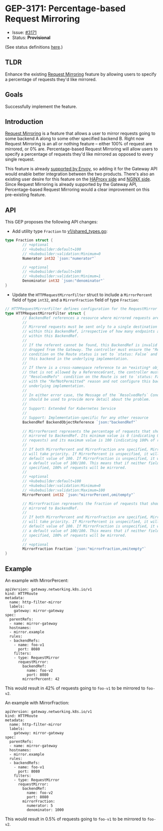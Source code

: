 # GEP-3171: Percentage-based Request Mirroring

* Issue: [#3171](https://github.com/kubernetes-sigs/gateway-api/issues/3171)
* Status: **Provisional**

(See status definitions [here](/geps/overview/#gep-states).)

## TLDR

Enhance the existing [Request Mirroring](https://gateway-api.sigs.k8s.io/guides/http-request-mirroring/) feature by allowing users to specify a percentage of requests they'd like mirrored.

## Goals

Successfully implement the feature.

## Introduction

[Request Mirroring](https://gateway-api.sigs.k8s.io/guides/http-request-mirroring/) is a feature that allows a user to mirror requests going to some backend A along to some other specified backend B. Right now Request Mirroring is an all or nothing feature – either 100% of request are mirrored, or 0% are. Percentage-based Request Mirroring will allow users to specify a percentage of requests they'd like mirrored as opposed to every single request.   

This feature is already [supported by Envoy](https://www.envoyproxy.io/docs/envoy/latest/api-v3/config/route/v3/route_components.proto#envoy-v3-api-msg-config-route-v3-routeaction-requestmirrorpolicy), so adding it for the Gateway API would enable better integration between the two products. There's also an existing user desire for this feature on the [HAProxy side](https://www.haproxy.com/blog/haproxy-traffic-mirroring-for-real-world-testing) and [NGINX side](https://alex.dzyoba.com/blog/nginx-mirror/). Since Request Mirroring is already supported by the Gateway API, Percentage-based Request Mirroring would a clear improvement on this pre-existing feature.

## API

This GEP proposes the following API changes:

* Add utility type `Fraction` to [v1/shared_types.go](https://github.com/kubernetes-sigs/gateway-api/blob/cb5bf1541fa70f0692aebde8c64bba434cf331b6/apis/v1/shared_types.go):


```go
type Fraction struct {
        // +optional
        // +kubebuilder:default=100
        // +kubebuilder:validation:Minimum=0
        Numerator int32 `json:"numerator"`

        // +optional
        // +kubebuilder:default=100
        // +kubebuilder:validation:Minimum=1
        Denominator int32 `json:"denominator"`
}
```


* Update the `HTTPRequestMirrorFilter` struct to include a `MirrorPercent` field of type `int32`, and a `MirrorFraction` field of type `Fraction`:


```go
// HTTPRequestMirrorFilter defines configuration for the RequestMirror filter.
type HTTPRequestMirrorFilter struct {
        // BackendRef references a resource where mirrored requests are sent.
        //
        // Mirrored requests must be sent only to a single destination endpoint
        // within this BackendRef, irrespective of how many endpoints are present
        // within this BackendRef.
        //
        // If the referent cannot be found, this BackendRef is invalid and must be
        // dropped from the Gateway. The controller must ensure the "ResolvedRefs"
        // condition on the Route status is set to `status: False` and not configure
        // this backend in the underlying implementation.
        //
        // If there is a cross-namespace reference to an *existing* object
        // that is not allowed by a ReferenceGrant, the controller must ensure the
        // "ResolvedRefs"  condition on the Route is set to `status: False`,
        // with the "RefNotPermitted" reason and not configure this backend in the
        // underlying implementation.
        //
        // In either error case, the Message of the `ResolvedRefs` Condition
        // should be used to provide more detail about the problem.
        //
        // Support: Extended for Kubernetes Service
        //
        // Support: Implementation-specific for any other resource
        BackendRef BackendObjectReference `json:"backendRef"`
      
        // MirrorPercent represents the percentage of requests that should be
        // mirrored to BackendRef. Its minimum value is 0 (indicating 0% of
        // requests) and its maximum value is 100 (indicating 100% of requests).
        //
        // If both MirrorPercent and MirrorFraction are specified, MirrorFraction
        // will take priority. If MirrorPercent is unspecified, it will have a
        // default value of 100. If MirrorFraction is unspecified, it will have
        // a default value of 100/100. This means that if neither field is
        // specified, 100% of requests will be mirrored.
        //
        // +optional
        // +kubebuilder:default=100
        // +kubebuilder:validation:Minimum=0
        // +kubebuilder:validation:Maximum=100
        MirrorPercent int32 `json:"mirrorPercent,omitempty"`

        // MirrorFraction represents the fraction of requests that should be
        // mirrored to BackendRef.
        //
        // If both MirrorPercent and MirrorFraction are specified, MirrorFraction
        // will take priority. If MirrorPercent is unspecified, it will have a
        // default value of 100. If MirrorFraction is unspecified, it will have
        // a default value of 100/100. This means that if neither field is
        // specified, 100% of requests will be mirrored.
        //
        // +optional
        MirrorFraction Fraction `json:"mirrorFraction,omitempty"`
}
```

## Example

An example with MirrorPercent:


```
apiVersion: gateway.networking.k8s.io/v1
kind: HTTPRoute
metadata:
  name: http-filter-mirror
  labels:
    gateway: mirror-gateway
spec:
  parentRefs:
  - name: mirror-gateway
  hostnames:
  - mirror.example
  rules:
  - backendRefs:
    - name: foo-v1
      port: 8080
    filters:
    - type: RequestMirror
      requestMirror:
        backendRef:
          name: foo-v2
          port: 8080
        mirrorPercent: 42
```
This would result in 42% of requests going to `foo-v1` to be mirrored to `foo-v2`.    

An example with MirrorFraction:


```
apiVersion: gateway.networking.k8s.io/v1
kind: HTTPRoute
metadata:
  name: http-filter-mirror
  labels:
    gateway: mirror-gateway
spec:
  parentRefs:
  - name: mirror-gateway
  hostnames:
  - mirror.example
  rules:
  - backendRefs:
    - name: foo-v1
      port: 8080
    filters:
    - type: RequestMirror
      requestMirror:
        backendRef:
          name: foo-v2
          port: 8080
        mirrorFraction:
          numerator: 5
          denominator: 1000
```
This would result in 0.5% of requests going to `foo-v1` to be mirrored to `foo-v2`.
